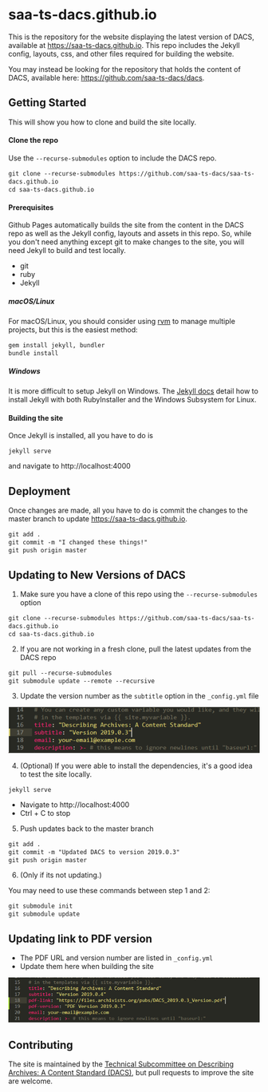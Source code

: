 # saa-ts-dacs.github.io
This is the repository for the website displaying the latest version of DACS, available at https://saa-ts-dacs.github.io. This repo includes the Jekyll config, layouts, css, and other files required for building the website.

You may instead be looking for the repository that holds the content of DACS, available here: https://github.com/saa-ts-dacs/dacs.



## Getting Started

This will show you how to clone and build the site locally.

#### Clone the repo

Use the `--recurse-submodules` option to include the DACS repo.

```
git clone --recurse-submodules https://github.com/saa-ts-dacs/saa-ts-dacs.github.io
cd saa-ts-dacs.github.io
```

#### Prerequisites

Github Pages automatically builds the site from the content in the DACS repo as well as the Jekyll config, layouts and assets in this repo. So, while you don't need anything except git to make changes to the site, you will need Jekyll to build and test locally.

* git
* ruby
* Jekyll

##### macOS/Linux

For macOS/Linux, you should consider using [rvm](https://rvm.io/rvm/install) to manage multiple projects, but this is the easiest method:

```
gem install jekyll, bundler
bundle install
```

##### Windows

It is more difficult to setup Jekyll on Windows. The [Jekyll docs](https://jekyllrb.com/docs/installation/windows/) detail how to install Jekyll with both RubyInstaller and the Windows Subsystem for Linux.

#### Building the site

Once Jekyll is installed, all you have to do is 

```
jekyll serve
```

and navigate to http://localhost:4000



## Deployment

Once changes are made, all you have to do is commit the changes to the master branch to update https://saa-ts-dacs.github.io.

```
git add .
git commit -m "I changed these things!"
git push origin master
```


## Updating to New Versions of DACS

1. Make sure you have a clone of this repo using the `--recurse-submodules` option

```
git clone --recurse-submodules https://github.com/saa-ts-dacs/saa-ts-dacs.github.io
cd saa-ts-dacs.github.io
```

2. If you are not working in a fresh clone, pull the latest updates from the DACS repo

```
git pull --recurse-submodules
git submodule update --remote --recursive
```

3. Update the version number as the `subtitle` option in the `_config.yml` file

![Screenshot showing how to update the version number on line 17 of _config.yml](updating.png)

4. (Optional) If you were able to install the dependencies, it's a good idea to test the site locally.

```
jekyll serve
```
* Navigate to http://localhost:4000
* Ctrl + C to stop

5. Push updates back to the master branch

```
git add .
git commit -m "Updated DACS to version 2019.0.3"
git push origin master
```

6. (Only if its not updating.)

You may need to use these commands between step 1 and 2:

```
git submodule init
git submodule update
```

## Updating link to PDF version

* The PDF URL and version number are listed in `_config.yml`
* Update them here when building the site

![Screenshot showing how to update the PDF URL and version on lines 18 and 19 of _config.yml](updatingPDF.png)


## Contributing

The site is maintained by the [Technical Subcommittee on Describing Archives: A Content Standard (DACS)](https://www2.archivists.org/groups/technical-subcommittee-on-describing-archives-a-content-standard-dacs), but pull requests to improve the site are welcome.


